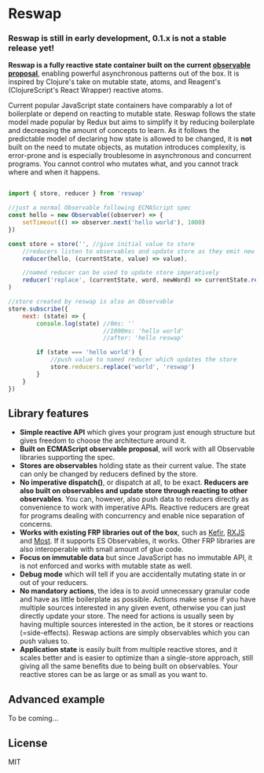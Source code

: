 # Reswap

### Reswap is still in early development, 0.1.x is not a stable release yet!

**Reswap is a fully reactive state container built on the current [observable proposal](https://github.com/tc39/proposal-observable)**, enabling powerful asynchronous patterns out of the box. It is inspired by Clojure's take on mutable state, atoms, and Reagent's (ClojureScript's React Wrapper) reactive atoms.

Current popular JavaScript state containers have comparably a lot of boilerplate or depend on reacting to mutable state. Reswap follows the state model made popular by Redux but aims to simplify it by reducing boilerplate and decreasing the amount of concepts to learn. As it follows the predictable model of declaring how state is allowed to be changed, it is **not** built on the need to mutate objects, as mutation introduces complexity, is error-prone and is especially troublesome in asynchronous and concurrent programs. You cannot control who mutates what, and you cannot track where and when it happens.

```js

import { store, reducer } from 'reswap'

//just a normal Observable following ECMAScript spec
const hello = new Observable((observer) => {
    setTimeout(() => observer.next('hello world'), 1000)
})

const store = store('', //give initial value to store
    //reducers listen to observables and update store as they emit new values
    reducer(hello, (currentState, value) => value),

    //named reducer can be used to update store imperatively
    reducer('replace', (currentState, word, newWord) => currentState.replace(word, newWord))
)

//store created by reswap is also an Observable
store.subscribe({
    next: (state) => {
        console.log(state) //0ms: ''
                           //1000ms: 'hello world'
                           //after: 'hello reswap'

        if (state === 'hello world') {
            //push value to named reducer which updates the store
            store.reducers.replace('world', 'reswap')
        }
    }
})
```

## Library features

- **Simple reactive API** which gives your program just enough structure but gives freedom to choose the architecture around it.
- **Built on ECMAScript observable proposal**, will work with all Observable libraries supporting the spec.
- **Stores are observables** holding state as their current value. The state can only be changed by reducers defined by the store.
- **No imperative dispatch()**, or dispatch at all, to be exact. **Reducers are also built on observables and update store through reacting to other observables**. You can, however, also push data to reducers directly as convenience to work with imperative APIs. Reactive reducers are great for programs dealing with concurrency and enable nice separation of concerns.
- **Works with existing FRP libraries out of the box**, such as [Kefir](https://rpominov.github.io/kefir/), [RXJS](http://reactivex.io/) and [Most](https://github.com/cujojs/most). If it supports ES Observables, it works. Other FRP libraries are also interoperable with small amount of glue code.
- **Focus on immutable data** but since JavaScript has no immutable API, it is not enforced and works with mutable state as well.
- **Debug mode** which will tell if you are accidentally mutating state in or out of your reducers.
- **No mandatory actions**, the idea is to avoid unnecessary granular code and have as little boilerplate as possible. Actions make sense if you have multiple sources interested in any given event, otherwise you can just directly update your store. The need for actions is usually seen by having multiple sources interested in the action, be it stores or reactions (=side-effects). Reswap actions are simply observables which you can push values to.
- **Application state** is easily built from multiple reactive stores, and it scales better and is easier to optimize than a single-store approach, still giving all the same benefits due to being built on observables. Your reactive stores can be as large or as small as you want to.

## Advanced example

To be coming...

## License

MIT